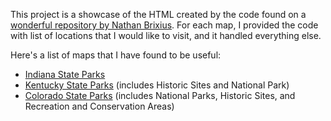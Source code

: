 This project is a showcase of the HTML created by the code found on a [wonderful repository by Nathan Brixius](https://github.com/natebrix/capitoltour). For each map, I provided the code with list of locations that I would like to visit, and it handled everything else.

Here's a list of maps that I have found to be useful:
* [Indiana State Parks](https://ephemerant.github.io/optimal-roadtrips/IN_State_Parks.html)
* [Kentucky State Parks](https://ephemerant.github.io/optimal-roadtrips/KY_State_Parks.html) (includes Historic Sites and National Park)
* [Colorado State Parks](https://ephemerant.github.io/optimal-roadtrips/CO_State_Parks.html) (includes National Parks, Historic Sites, and Recreation and Conservation Areas)
